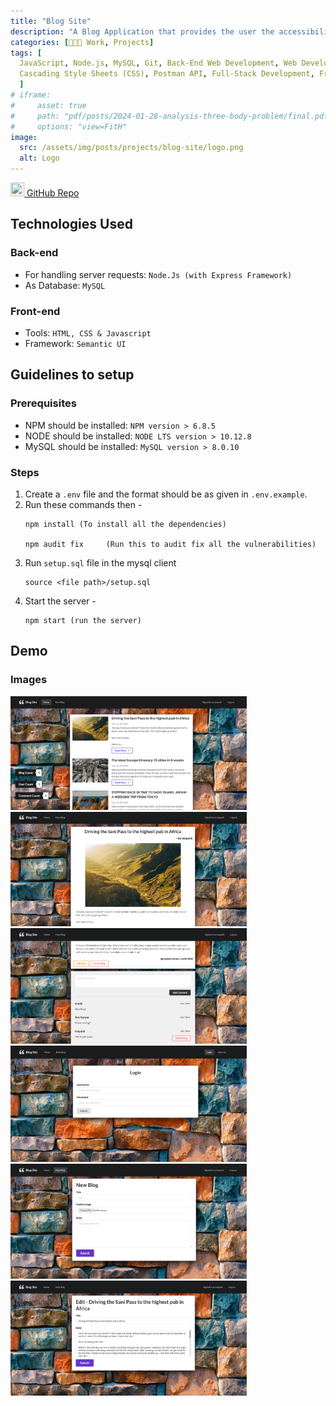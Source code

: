 ```yaml
---
title: "Blog Site"
description: "A Blog Application that provides the user the accessibility to perform most of the necessary functionalities it should contain"
categories: [🧑🏻‍💻 Work, Projects]
tags: [
  JavaScript, Node.js, MySQL, Git, Back-End Web Development, Web Development, SQL, Express.js, GitHub, 
  Cascading Style Sheets (CSS), Postman API, Full-Stack Development, Front-end Development
  ]
# iframe:
#     asset: true
#     path: "pdf/posts/2024-01-28-analysis-three-body-problem/final.pdf"
#     options: "view=FitH"
image:
  src: /assets/img/posts/projects/blog-site/logo.png
  alt: Logo
---
```


[<img src="https://upload.wikimedia.org/wikipedia/commons/a/ae/Github-desktop-logo-symbol.svg" width="22" height="22"> GitHub Repo](https://github.com/Mayank0255/Blog-Site)

## Technologies Used

### Back-end

* For handling server requests: `Node.Js (with Express Framework)`
* As Database: `MySQL`

### Front-end

* Tools: `HTML, CSS & Javascript`
* Framework: `Semantic UI`

## Guidelines to setup

### Prerequisites

* NPM should be installed: `NPM version > 6.8.5`
* NODE should be installed: `NODE LTS version > 10.12.8`
* MySQL should be installed: `MySQL version > 8.0.10`

### Steps

1. Create a `.env` file and the format should be as given in `.env.example`.
2. Run these commands then -
    ```
    npm install (To install all the dependencies)
    
    npm audit fix     (Run this to audit fix all the vulnerabilities)
    ```
3. Run `setup.sql` file in the mysql client
    ```
    source <file path>/setup.sql
    ```
4. Start the server -
    ```
    npm start (run the server)
    ```

## Demo
  
### Images

<img src="/assets/img/posts/projects/blog-site/1.png" width="75%" />
<img src="/assets/img/posts/projects/blog-site/2.png" width="75%" />
<img src="/assets/img/posts/projects/blog-site/3.png" width="75%" />
<img src="/assets/img/posts/projects/blog-site/4.png" width="75%" />
<img src="/assets/img/posts/projects/blog-site/5.png" width="75%" />
<img src="/assets/img/posts/projects/blog-site/6.png" width="75%" />
